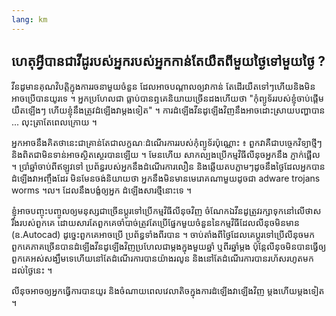```yaml
---
lang: km
---
```





<h2>ហេតុ​អ្វី​បាន​ជាវីដូ​របស់​អ្នក​របស់​អ្នក​កាន់​តែ​យឺត​ពី​មួយ​ថ្ងៃ​ទៅ​មួយ​ថ្ងៃ ?</h2>

វីនដូ​មាន​គុណ​វិបត្តិ​ក្នុង​ការ​រចនា​មួយ​ចំនួន ដែល​អាច​បណ្តាល​ឲ្យ​វា​កាន់​
តែ​ដើរ​យឺត​ទៅ​ៗ​ ហើយ​​និង​​មិន​អាច​ប្រើ​បាន​យូរ​ទេ​ ។ អ្នក​ប្រហែល​ជា​
ធ្លាប់​បាន​ឮ​​គេ​និយាយ​ច្រើន​​ដង​ហើយថា "កុំព្យូទ័រ​របស់​ខ្ញុំចាប់​ផ្តើម​យឺត​ឡើង​ៗ​ ហើយ​ខ្ញុំ​នឹង​ត្រូវ​ដំឡើង​វា​ម្តង​ទៀត" ។ 
ការ​ដំឡើង​វីនដូ​ឡើង​វិញ​នឹង​អាច​ដោះស្រាយ​បញ្ហា​បាន​... លុះ​ត្រា​តែ​ពេល​ក្រោយ​ ។

អ្នក​អាច​នឹង​គិត​ថា​នេះ​ជាគ្រាន់​តែ​ជា​​លក្ខណៈ​ដំណើរ​ការ​របស់​កុំព្យូទ័រ​ប៉ុណ្ណោះ​ ៖ ពួក​វា​គឺ​ជា​ 
បច្ចេក​វិទ្យា​ថ្មីៗ និង​​ពិត​ជា​មិន​ទាន់​អាច​ស្ថិត​ស្ថេរ​បាន​ឡើយ ។ មែន​ហើយ សាក​ល្បង​ប្រើ​កម្មវិធី​លីនុច​ អ្នក​នឹង​ 
ភ្ញាក់​ផ្អើល​ ។ ប្រាំ​ឆ្នាំ​ចាប់​ពី​ឥឡូវ​ទៅ ប្រព័ន្ធ​របស់​អ្នក​នឹង​ដំណើរ​ការ​លឿន និង​ 
ឆ្លើយ​តប​ភ្លាម​ៗ​ដូច​នឹង​ថ្ងៃ​ដែល​អ្នក​បាន​ដំឡើង​វា​អញ្ចឹង​ដែរ មិន​មែន​ចង់​និយាយ​ថា​ អ្នកនឹង​មិន​មាន​ 
មេរោគណា​មួយ​ដូច​ជា​ adware  trojans  worms ។ល។ ដែល​នឹង​បង្ខំ​ឲ្យ​អ្នក​ 
ដំឡើង​សារ​ថ្មី​នោះ​ទេ ។

ខ្ញុំ​អាច​បញ្ចុះបញ្ចូល​ឲ្យ​មនុស្ស​ជា​ច្រើន​ប្តូរ​ទៅ​ប្រើ​កម្មវិធី​លីនុច​វិញ​ ចំណែក​ឯ​​ 
​វីនដូត្រូវ​រក្សា​ទុក​​នៅ​លើ​ថាស​រឹង​របស់​ពួក​គេ ដោយ​សារ​តែ​ពួក​គេ​ចាំ​បាច់​ត្រូវ​តែ​ប្រើ​ 
ផ្នែក​មួយ​ចំនួន​នៃ​កម្មវិធី​​ដែល​​លីនុច​មិន​មាន​ (ឧ.Autocad) ដូច្នេះ​ពួក​គេ​អាច​ប្រើ​ 
ប្រព័ន្ធ​ទាំង​ពីរ​បាន​ ។ ចាប់​តាំង​ពី​ថ្ងៃ​ដែល​គេ​ប្តូរ​ទៅ​ប្រើ​​​លីនុច​មក​ ពួក​គេ​ភាគ​ច្រើន​បាន​ដំឡើង​ 
វីនដូ​ឡើង​វិញ​ប្រហែល​ជា​ម្តង​ក្នុង​មួយ​ឆ្នាំ​ ឬ​ពីរ​ឆ្នាំ​ម្តង​ ប៉ុន្តែ​​លីនុច​មិន​បាន​ធ្វើ​ឲ្យ​ពួក​គេ​អស់​សង្ឃឹម​ទេ​ 
ហើយ​នៅ​តែ​ដំណើរ​ការ​បានយ៉ាង​រលូន​​ និង​នៅ​តែដំណើរ​ការ​បាន​រហ័ស​រហូត​មក​ដល់​ថ្ងៃ​នេះ​ ។

​លីនុច​​អាច​ឲ្យ​អ្នក​ធ្វើ​ការ​បាន​យូរ និង​ចំណាយ​ពេល​វេលា​តិច​ក្នុង​ការ​ដំឡើងវា​ឡើង​វិញ​ 
ម្តង​ហើយ​ម្តង​ទៀត​ ។




